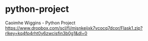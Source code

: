 # python-project
Caoimhe Wiggins - Python Project
https://www.dropbox.com/scl/fi/mjsnkeijxk7vcocq7dcor/Flask1.zip?rlkey=kq4fp4rht0y6zwcisfin3b0g1&dl=0
